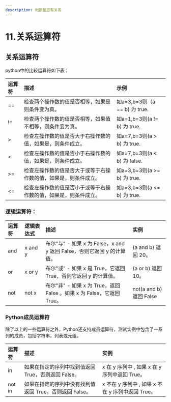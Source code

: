 ```yaml
---
description: 判断是否有关系
---
```


# 11.关系运算符

## 关系运算符

python中的比较运算符如下表；

| **运算符** | **描述** | **示例** |
| :--- | :--- | :--- |
| == | 检查两个操作数的值是否相等，如果是则条件变为真。 | 如a=3,b=3则（a == b\) 为 true. |
| != | 检查两个操作数的值是否相等，如果值不相等，则条件变为真。 | 如a=1,b=3则\(a != b\) 为 true. |
| &gt; | 检查左操作数的值是否大于右操作数的值，如果是，则条件成立。 | 如a=7,b=3则\(a &gt; b\) 为 true. |
| &lt; | 检查左操作数的值是否小于右操作数的值，如果是，则条件成立。 | 如a=7,b=3则\(a &lt; b\) 为 false. |
| &gt;= | 检查左操作数的值是否大于或等于右操作数的值，如果是，则条件成立。 | 如a=3,b=3则\(a &gt;= b\) 为 true. |
| &lt;= | 检查左操作数的值是否小于或等于右操作数的值，如果是，则条件成立。 | 如a=3,b=3则\(a &lt;= b\) 为 true. |

### 逻辑运算符：

| **运算符** | **逻辑表达式** | **描述** | **实例** |
| :--- | :--- | :--- | :--- |
| and | x and y | 布尔"与" - 如果 x 为 False，x and y 返回 False，否则它返回 y 的计算值。 | \(a and b\) 返回 20。 |
| or | x or y | 布尔"或" - 如果 x 是 True，它返回 True，否则它返回 y 的计算值。 | \(a or b\) 返回 10。 |
| not | not x | 布尔"非" - 如果 x 为 True，返回 False 。如果 x 为 False，它返回 True。 | not\(a and b\) 返回 False |

### **Python成员运算符**

除了以上的一些运算符之外，Python还支持成员运算符，测试实例中包含了一系列的成员，包括字符串，列表或元组。

| 运算符 | 描述 | 实例 |
| :--- | :--- | :--- |
| in | 如果在指定的序列中找到值返回 True，否则返回 False。 | x 在 y 序列中 , 如果 x 在 y 序列中返回 True。 |
| not in | 如果在指定的序列中没有找到值返回 True，否则返回 False。 | x 不在 y 序列中 , 如果 x 不在 y 序列中返回 True。 |

